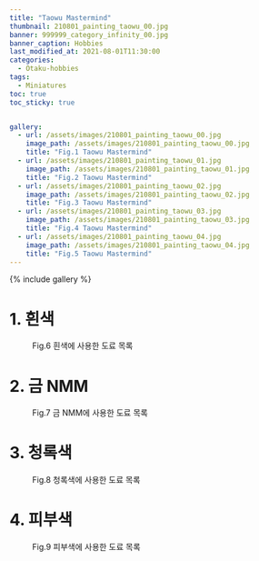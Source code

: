 ```yaml
---
title: "Taowu Mastermind"
thumbnail: 210801_painting_taowu_00.jpg
banner: 999999_category_infinity_00.jpg
banner_caption: Hobbies
last_modified_at: 2021-08-01T11:30:00
categories:
  - Otaku-hobbies
tags:
  - Miniatures
toc: true
toc_sticky: true


gallery:
  - url: /assets/images/210801_painting_taowu_00.jpg
    image_path: /assets/images/210801_painting_taowu_00.jpg
    title: "Fig.1 Taowu Mastermind"
  - url: /assets/images/210801_painting_taowu_01.jpg
    image_path: /assets/images/210801_painting_taowu_01.jpg
    title: "Fig.2 Taowu Mastermind"
  - url: /assets/images/210801_painting_taowu_02.jpg
    image_path: /assets/images/210801_painting_taowu_02.jpg
    title: "Fig.3 Taowu Mastermind"
  - url: /assets/images/210801_painting_taowu_03.jpg
    image_path: /assets/images/210801_painting_taowu_03.jpg
    title: "Fig.4 Taowu Mastermind"
  - url: /assets/images/210801_painting_taowu_04.jpg
    image_path: /assets/images/210801_painting_taowu_04.jpg
    title: "Fig.5 Taowu Mastermind"
---
```


{% include gallery %}

# 1. 흰색

<figure class="align-center" style="width: 450px">
  <a href="/assets/images/210801_painting_taowu_05.jpg">
  <img src="{{ site.url }}{{ site.baseurl }}/assets/images/210801_painting_taowu_05.jpg" alt="">
  </a>
  <figcaption>
  Fig.6 흰색에 사용한 도료 목록
  </figcaption>
</figure>

# 2. 금 NMM

<figure class="align-center" style="width: 450px">
  <a href="/assets/images/210801_painting_taowu_06.jpg">
  <img src="{{ site.url }}{{ site.baseurl }}/assets/images/210801_painting_taowu_06.jpg" alt="">
  </a>
  <figcaption>
  Fig.7 금 NMM에 사용한 도료 목록
  </figcaption>
</figure>

# 3. 청록색

<figure class="align-center" style="width: 450px">
  <a href="/assets/images/210801_painting_taowu_07.jpg">
  <img src="{{ site.url }}{{ site.baseurl }}/assets/images/210801_painting_taowu_07.jpg" alt="">
  </a>
  <figcaption>
  Fig.8 청록색에 사용한 도료 목록
  </figcaption>
</figure>

# 4. 피부색

<figure class="align-center" style="width: 450px">
  <a href="/assets/images/210801_painting_taowu_08.jpg">
  <img src="{{ site.url }}{{ site.baseurl }}/assets/images/210801_painting_taowu_08.jpg" alt="">
  </a>
  <figcaption>
  Fig.9 피부색에 사용한 도료 목록
  </figcaption>
</figure>
